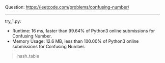 Question: https://leetcode.com/problems/confusing-number/

---

try_1.py:
* Runtime: 16 ms, faster than 99.64% of Python3 online submissions for Confusing Number.
* Memory Usage: 12.6 MB, less than 100.00% of Python3 online submissions for Confusing Number.

> hash_table
